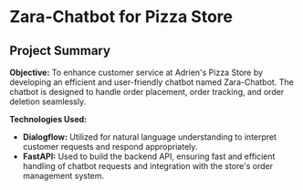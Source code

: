 # Zara-Chatbot for Pizza Store

## Project Summary

**Objective:**
To enhance customer service at Adrien's Pizza Store by developing an efficient and user-friendly chatbot named Zara-Chatbot. The chatbot is designed to handle order placement, order tracking, and order deletion seamlessly.

**Technologies Used:**
- **Dialogflow:** Utilized for natural language understanding to interpret customer requests and respond appropriately.
- **FastAPI:** Used to build the backend API, ensuring fast and efficient handling of chatbot requests and integration with the store's order management system.




